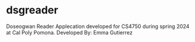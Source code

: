 # dsgreader

Doseogwan Reader Applecation developed for CS4750 during spring 2024 at Cal Poly Pomona.
Developed By: Emma Gutierrez
